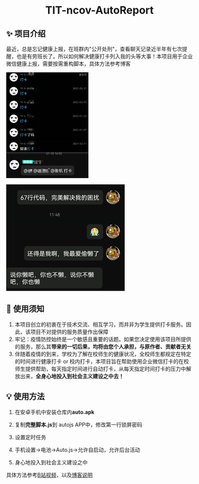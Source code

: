 <h1 align="center">TIT-ncov-AutoReport</h1>

## ✨ 项目介绍

最近，总是忘记健康上报，在班群内"公开处刑"，查看聊天记录近半年有七次提醒，也是有劳班长了。所以如何解决健康打卡列入我的头等大事！本项目用于企业微信健康上报，需要按需重构脚本，具体方法参考博客

![](https://raw.githubusercontent.com/GC-ZF/TIT-ncov-AutoReport/main/README%20IMG/1.png)

![](https://raw.githubusercontent.com/GC-ZF/TIT-ncov-AutoReport/main/README%20IMG/2.png)

## 🎯 使用须知

1. 本项目创立的初衷在于技术交流、相互学习，而并非为学生提供打卡服务。因此，该项目不对提供的服务质量作出保障
2. 牢记：疫情防控始终是一个敏感且重要的话题。如果您决定使用该项目所提供的服务，那么其**带来的一切后果，均将由您个人承担，与原作者、贡献者无关**
3. 伴随着疫情的到来，学校为了解在校师生的健康状况，全校师生都规定在特定的时间进行健康打卡 or 校内打卡，本项目旨在帮助使用企业微信打卡的在校师生提供帮助，每天指定时间进行自动打卡，从每天指定时间打卡的压力中解放出来，**全身心地投入到社会主义建设之中去！**

## 💡 使用方法

1. 在安卓手机中安装仓库内**auto.apk**

2. 复制**完整脚本.js**到 autojs APP中，修改第一行锁屏密码

3. 设置定时任务
4. 手机设置->电池->Auto.js->允许自启动，允许后台活动
5. 身心地投入到社会主义建设之中

具体方法参考[B站视频](https://www.bilibili.com/video/BV1eB4y1Y7Do/?vd_source=22a317dd48c52eb9f459b82b0558cf90)，以及[博客说明](https://zhangshier.vip/posts/64506/)
